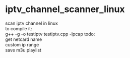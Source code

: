 # iptv_channel_scanner_linux
scan iptv channel in linux  
	to compile it:  
		g++ -g -o testiptv testiptv.cpp -lpcap
todo:  
	get netcard name  
	custom ip range  
	save m3u playlist  

